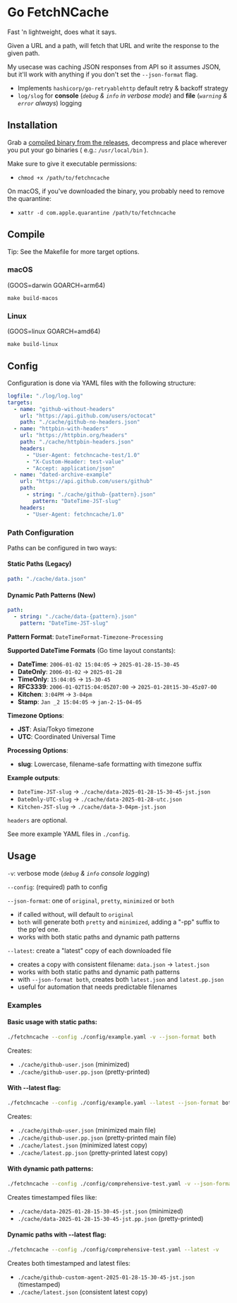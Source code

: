 # Go FetchNCache

Fast 'n lightweight, does what it says.

Given a URL and a path, will fetch that URL and write the response to the given path.

My usecase was caching JSON responses from API so it assumes JSON, but it'll work with anything if you don't set the `--json-format` flag.


- Implements `hashicorp/go-retryablehttp` default retry & backoff strategy
- `log/slog` for **console** (_`debug` & `info` in verbose mode_) and **file** (_`warning` & `error` always_) logging


## Installation

Grab a [compiled binary from the releases](https://github.com/BorisAnthony/go-fetchncache/releases), decompress and place wherever you put your go binaries ( e.g.: `/usr/local/bin` ).

Make sure to give it executable permissions:
- `chmod +x /path/to/fetchncache`

On macOS, if you've downloaded the binary, you probably need to remove the quarantine:
- `xattr -d com.apple.quarantine /path/to/fetchncache`


## Compile

Tip: See the Makefile for more target options.

### macOS

(GOOS=darwin GOARCH=arm64)

`make build-macos`


### Linux

(GOOS=linux GOARCH=amd64)

`make build-linux`


## Config

Configuration is done via YAML files with the following structure:

```yaml
logfile: "./log/log.log"
targets:
  - name: "github-without-headers"
    url: "https://api.github.com/users/octocat"
    path: "./cache/github-no-headers.json"
  - name: "httpbin-with-headers" 
    url: "https://httpbin.org/headers"
    path: "./cache/httpbin-headers.json"
    headers:
      - "User-Agent: fetchncache-test/1.0" 
      - "X-Custom-Header: test-value"
      - "Accept: application/json"
  - name: "dated-archive-example"
    url: "https://api.github.com/users/github"
    path: 
      - string: "./cache/github-{pattern}.json"
        pattern: "DateTime-JST-slug"
    headers:
      - "User-Agent: fetchncache/1.0"
```

### Path Configuration

Paths can be configured in two ways:

#### Static Paths (Legacy)
```yaml
path: "./cache/data.json"
```

#### Dynamic Path Patterns (New)
```yaml
path: 
  - string: "./cache/data-{pattern}.json"
    pattern: "DateTime-JST-slug"
```

**Pattern Format**: `DateTimeFormat-Timezone-Processing`

**Supported DateTime Formats** (Go time layout constants):
- **DateTime**: `2006-01-02 15:04:05` → `2025-01-28-15-30-45`
- **DateOnly**: `2006-01-02` → `2025-01-28`  
- **TimeOnly**: `15:04:05` → `15-30-45`
- **RFC3339**: `2006-01-02T15:04:05Z07:00` → `2025-01-28t15-30-45z07-00`
- **Kitchen**: `3:04PM` → `3-04pm`
- **Stamp**: `Jan _2 15:04:05` → `jan-2-15-04-05`

**Timezone Options**:
- **JST**: Asia/Tokyo timezone
- **UTC**: Coordinated Universal Time  

**Processing Options**:
- **slug**: Lowercase, filename-safe formatting with timezone suffix

**Example outputs**:
- `DateTime-JST-slug` → `./cache/data-2025-01-28-15-30-45-jst.json`
- `DateOnly-UTC-slug` → `./cache/data-2025-01-28-utc.json`
- `Kitchen-JST-slug` → `./cache/data-3-04pm-jst.json`

`headers` are optional.

See more example YAML files in `./config`.


## Usage

`-v`: verbose mode (_`debug` & `info` console logging_)

`--config`: (required) path to config 

`--json-format`: one of `original`, `pretty`, `minimized` or `both`
- if called without, will default to `original`
- `both` will generate both `pretty` and `minimized`, adding a "-pp" suffix to the pp'ed one.
- works with both static paths and dynamic path patterns

`--latest`: create a "latest" copy of each downloaded file
- creates a copy with consistent filename: `data.json` → `latest.json`
- works with both static paths and dynamic path patterns
- with `--json-format both`, creates both `latest.json` and `latest.pp.json`
- useful for automation that needs predictable filenames

### Examples

#### Basic usage with static paths:
```bash
./fetchncache --config ./config/example.yaml -v --json-format both
```
Creates:
- `./cache/github-user.json` (minimized)
- `./cache/github-user.pp.json` (pretty-printed)

#### With --latest flag:
```bash
./fetchncache --config ./config/example.yaml --latest --json-format both -v
```
Creates:
- `./cache/github-user.json` (minimized main file)
- `./cache/github-user.pp.json` (pretty-printed main file)
- `./cache/latest.json` (minimized latest copy)
- `./cache/latest.pp.json` (pretty-printed latest copy)

#### With dynamic path patterns:
```bash
./fetchncache --config ./config/comprehensive-test.yaml -v --json-format both
```
Creates timestamped files like:
- `./cache/data-2025-01-28-15-30-45-jst.json` (minimized)
- `./cache/data-2025-01-28-15-30-45-jst.pp.json` (pretty-printed)

#### Dynamic paths with --latest flag:
```bash
./fetchncache --config ./config/comprehensive-test.yaml --latest -v
```
Creates both timestamped and latest files:
- `./cache/github-custom-agent-2025-01-28-15-30-45-jst.json` (timestamped)
- `./cache/latest.json` (consistent latest copy)